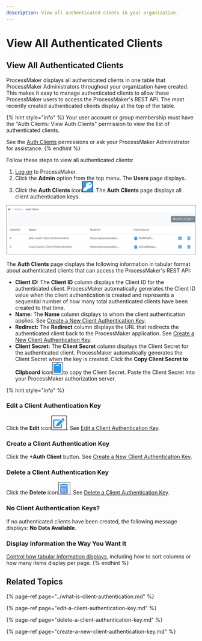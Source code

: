 ```yaml
---
description: View all authenticated cients in your organization.
---
```


# View All Authenticated Clients

## View All Authenticated Clients <a id="view-all-scripts"></a>

ProcessMaker displays all authenticated clients in one table that ProcessMaker Administrators throughout your organization have created. This makes it easy to manage authenticated clients to allow these ProcessMaker users to access the ProcessMaker's REST API. The most recently created authenticated clients display at the top of the table.

{% hint style="info" %}
Your user account or group membership must have the "Auth Clients: View Auth Clients" permission to view the list of authenticated clients.

See the [Auth Clients](../../permission-descriptions-for-users-and-groups.md#auth-clients) permissions or ask your ProcessMaker Administrator for assistance.
{% endhint %}

Follow these steps to view all authenticated clients:

1. [Log on](../../../using-processmaker/log-in.md#log-in) to ProcessMaker.
2. Click the **Admin** option from the top menu. The **Users** page displays.
3. Click the **Auth Clients** icon![](../../../.gitbook/assets/auth-client-icon-admin.png). The **Auth Clients** page displays all client authentication keys. 

![&quot;Auth Clients&quot; page displays all authenticated clients that can access the ProcessMaker&apos;s REST API](../../../.gitbook/assets/auth-client-page-admin.png)

The **Auth Clients** page displays the following information in tabular format about authenticated clients that can access the ProcessMaker's REST API:

* **Client ID:** The **Client ID** column displays the Client ID for the authenticated client. ProcessMaker automatically generates the Client ID value when the client authentication is created and represents a sequential number of how many total authenticated clients have been created to that time.
* **Name:** The **Name** column displays to whom the client authentication applies. See [Create a New Client Authentication Key](create-a-new-client-authentication-key.md).
* **Redirect:** The **Redirect** column displays the URL that redirects the authenticated client back to the ProcessMaker application. See [Create a New Client Authentication Key](create-a-new-client-authentication-key.md).
* **Client Secret:** The **Client Secret** column displays the Client Secret for the authenticated client. ProcessMaker automatically generates the Client Secret when the key is created. Click the **Copy Client Secret to Clipboard** icon![](../../../.gitbook/assets/copy-icon-admin.png)to copy the Client Secret. Paste the Client Secret into your ProcessMaker authorization server.

{% hint style="info" %}
### Edit a Client Authentication Key

Click the **Edit** icon![](../../../.gitbook/assets/edit-icon.png). See [Edit a Client Authentication Key](edit-a-client-authentication-key.md).

### Create a Client Authentication Key

Click the **+Auth Client** button. See [Create a New Client Authentication Key](create-a-new-client-authentication-key.md#create-a-client-authentication-key).

### Delete a Client Authentication Key

Click the **Delete** icon![](../../../.gitbook/assets/trash-icon-process-modeler-processes.png). See [Delete a Client Authentication Key](delete-a-client-authentication-key.md#delete-a-client-authentication-key).

### No Client Authentication Keys?

If no authenticated clients have been created, the following message displays: **No Data Available**.

### Display Information the Way You Want It

[Control how tabular information displays](../../../using-processmaker/control-how-requests-display-in-a-tab.md), including how to sort columns or how many items display per page.
{% endhint %}

## Related Topics

{% page-ref page="../what-is-client-authentication.md" %}

{% page-ref page="edit-a-client-authentication-key.md" %}

{% page-ref page="delete-a-client-authentication-key.md" %}

{% page-ref page="create-a-new-client-authentication-key.md" %}

